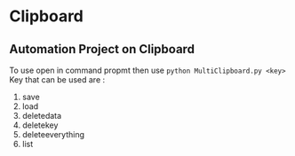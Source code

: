 # Clipboard
## Automation Project on Clipboard
To use open in command propmt then use `python MultiClipboard.py <key>`\
Key that can be used are :
1. save
2. load
3. deletedata
4. deletekey
5. deleteeverything
6. list
